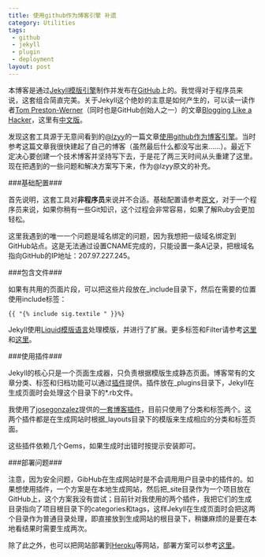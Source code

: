 ```yaml
---
title: 使用github作为博客引擎 补遗
category: Utilities
tags:
 - github
 - jekyll
 - plugin
 - deployment
layout: post
---
```


本博客是通过[Jekyll模版引擎](http://github.com/mojombo/jekyll)制作并发布在[GitHub](http://github.com)上的。我觉得对于程序员来说，这套组合简直完美。关于Jekyll这个绝妙的主意是如何产生的，可以读一读作者[Tom Preston-Werner](https://github.com/mojombo/)（同时也是GitHub创始人之一）的文章[Blogging Like a Hacker](http://tom.preston-werner.com/2008/11/17/blogging-like-a-hacker.html)，这里有[中文版](http://kyle.xlau.org/2009/08/13/blogging-like-a-hacker.html)。

发现这套工具源于无意间看到的[@lzyy](http://twitter.com/lzyy)的一篇文章[使用github作为博客引擎](http://blog.leezhong.com/tech/2010/08/25/make-github-as-blog-engine.html)。当时参考这篇文章我很快建起了自己的博客（虽然最后什么都没写出来……）。最近下定决心要创建一个技术博客并坚持写下去，于是花了两三天时间从头重建了这里。现在把遇到的一些问题和解决方案写下来，作为@lzyy原文的补充。

###基础配置###

首先说明，这套工具对**非程序员**来说并不合适。基础配置请参考[原文](http://blog.leezhong.com/tech/2010/08/25/make-github-as-blog-engine.html)，对于一个程序员来说，如果你稍有一些Git知识，这个过程会非常容易，如果了解Ruby会更加轻松。

这里我遇到的唯一一个问题是域名绑定的问题，因为我想把一级域名绑定到GitHub站点。这是无法通过设置CNAME完成的，只能设置一条A记录，把根域名指向GitHub的IP地址：207.97.227.245。

###包含文件###

如果有共用的页面片段，可以把这些片段放在\_include目录下，然后在需要的位置使用include标签：

	{{ "{% include sig.textile " }}%}

Jekyll使用[Liquid模版语言](http://www.liquidmarkup.org/)处理模版，并进行了扩展。更多标签和Filter请参考[这里](https://github.com/shopify/liquid/wiki/liquid-for-designers)和[这里](https://github.com/mojombo/jekyll/wiki/Liquid-Extensions)。

###使用插件###

Jekyll的核心只是一个页面生成器，只负责根据模版生成静态页面。博客常有的文章分类、标签和归档功能可以通过[插件](https://github.com/mojombo/jekyll/wiki/Plugins)提供。插件放在\_plugins目录下，Jekyll在生成页面时会处理这个目录下的\*.rb文件。

我使用了[josegonzalez](https://github.com/josegonzalez)提供的[一套博客插件](https://github.com/josegonzalez/josediazgonzalez.com/tree/master/_plugins)，目前只使用了分类和标签两个。这两个插件都是在生成网站时根据\_layouts目录下的模版来生成相应的分类和标签页面。

这些插件依赖几个Gems，如果生成时出错时按提示安装即可。

###部署问题###

注意，因为安全问题，GibHub在生成网站时是不会调用用户目录中的插件的。如果想使用插件，一个方案是在本地生成网站，然后把\_site目录作为一个项目放在GitHub上，这个方案我没有尝试；目前针对我使用的两个插件，我把它们的生成目录指向了项目根目录下的categories和tags，这样Jekyll在生成页面时会把这两个目录作为普通目录处理，即直接放到生成网站的根目录下，稍嫌麻烦的是要在本地看结果时需要生成两次。

除了此之外，也可以把网站部署到[Heroku](http://www.heroku.com/)等网站，部署方案可以参考[这里](https://github.com/mojombo/jekyll/wiki/Deployment)。




